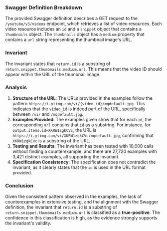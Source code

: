 ### Swagger Definition Breakdown
The provided Swagger definition describes a GET request to the `/youtube/v3/videos` endpoint, which retrieves a list of video resources. Each video resource includes an `id` and a `snippet` object that contains a `thumbnails` object. The `thumbnails` object has a `medium` property that contains a `url` string representing the thumbnail image's URL.

### Invariant
The invariant states that `return.id` is a substring of `return.snippet.thumbnails.medium.url`. This means that the video ID should appear within the URL of the thumbnail image.

### Analysis
1. **Structure of the URL**: The URLs provided in the examples follow the pattern `https://i.ytimg.com/vi/{video_id}/mqdefault.jpg`. This indicates that the `video_id` is indeed part of the URL, specifically between `/vi/` and `/mqdefault.jpg`.
2. **Examples Provided**: The examples given show that for each `id`, the corresponding `url` contains that `id` as a substring. For instance, for `output.items.id=XKRW1zgkCVc`, the URL is `https://i.ytimg.com/vi/XKRW1zgkCVc/mqdefault.jpg`, confirming that `XKRW1zgkCVc` is a substring of the URL.
3. **Testing and Results**: The invariant has been tested with 10,000 calls without finding a counterexample, and there are 27,720 examples with 3,421 distinct examples, all supporting the invariant.
4. **Specification Consistency**: The specification does not contradict the invariant, as it clearly states that the `id` is used in the URL format provided.

### Conclusion
Given the consistent pattern observed in the examples, the lack of counterexamples in extensive testing, and the alignment with the Swagger definition, the invariant that `return.id` is a substring of `return.snippet.thumbnails.medium.url` is classified as a **true-positive**. The confidence in this classification is high, as the evidence strongly supports the invariant's validity.
